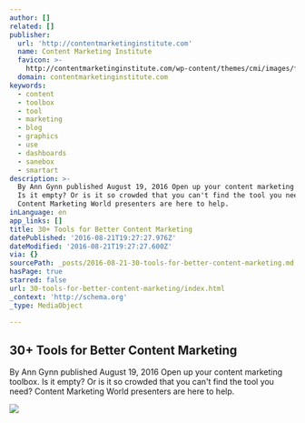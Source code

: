 ```yaml
---
author: []
related: []
publisher:
  url: 'http://contentmarketinginstitute.com'
  name: Content Marketing Institute
  favicon: >-
    http://contentmarketinginstitute.com/wp-content/themes/cmi/images/favicon.ico
  domain: contentmarketinginstitute.com
keywords:
  - content
  - toolbox
  - tool
  - marketing
  - blog
  - graphics
  - use
  - dashboards
  - sanebox
  - smartart
description: >-
  By Ann Gynn published August 19, 2016 Open up your content marketing toolbox.
  Is it empty? Or is it so crowded that you can't find the tool you need?
  Content Marketing World presenters are here to help.
inLanguage: en
app_links: []
title: 30+ Tools for Better Content Marketing
datePublished: '2016-08-21T19:27:27.976Z'
dateModified: '2016-08-21T19:27:27.600Z'
via: {}
sourcePath: _posts/2016-08-21-30-tools-for-better-content-marketing.md
hasPage: true
starred: false
url: 30-tools-for-better-content-marketing/index.html
_context: 'http://schema.org'
_type: MediaObject

---
```

<article style=""><h1>30+ Tools for Better Content Marketing</h1><p>By Ann Gynn published August 19, 2016 Open up your content marketing toolbox. Is it empty? Or is it so crowded that you can't find the tool you need? Content Marketing World presenters are here to help.</p><img src="http://contentmarketinginstitute.com/wp-content/uploads/2016/08/marketing-tools-research-engagement-measurement-workfow-visuals.png" /></article>